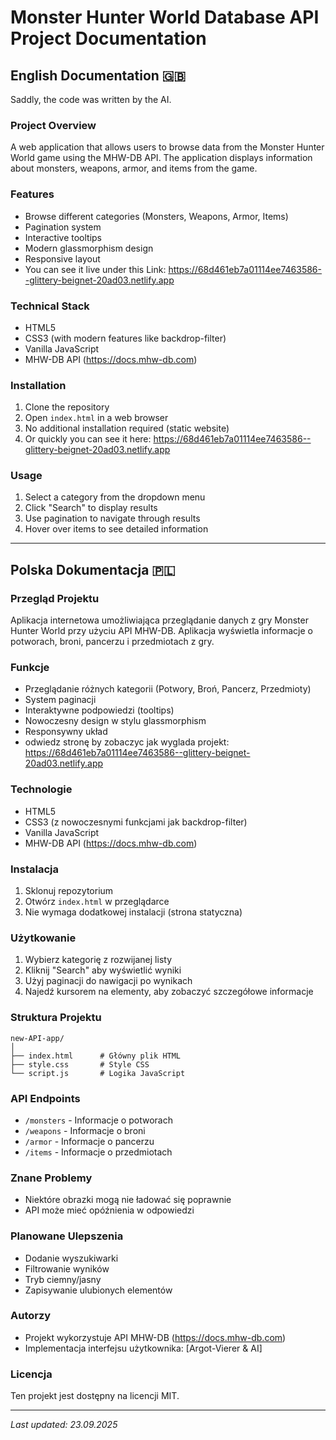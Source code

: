 # Monster Hunter World Database API Project Documentation

## English Documentation 🇬🇧

Saddly, the code was written by the AI.

### Project Overview
A web application that allows users to browse data from the Monster Hunter World game using the MHW-DB API. The application displays information about monsters, weapons, armor, and items from the game.

### Features
- Browse different categories (Monsters, Weapons, Armor, Items)
- Pagination system
- Interactive tooltips
- Modern glassmorphism design
- Responsive layout
- You can see it live under this Link: https://68d461eb7a01114ee7463586--glittery-beignet-20ad03.netlify.app

### Technical Stack
- HTML5
- CSS3 (with modern features like backdrop-filter)
- Vanilla JavaScript
- MHW-DB API (https://docs.mhw-db.com)

### Installation
1. Clone the repository
2. Open `index.html` in a web browser
3. No additional installation required (static website)
4. Or quickly you can see it here: https://68d461eb7a01114ee7463586--glittery-beignet-20ad03.netlify.app

### Usage
1. Select a category from the dropdown menu
2. Click "Search" to display results
3. Use pagination to navigate through results
4. Hover over items to see detailed information

---

## Polska Dokumentacja 🇵🇱

### Przegląd Projektu
Aplikacja internetowa umożliwiająca przeglądanie danych z gry Monster Hunter World przy użyciu API MHW-DB. Aplikacja wyświetla informacje o potworach, broni, pancerzu i przedmiotach z gry.

### Funkcje
- Przeglądanie różnych kategorii (Potwory, Broń, Pancerz, Przedmioty)
- System paginacji
- Interaktywne podpowiedzi (tooltips)
- Nowoczesny design w stylu glassmorphism
- Responsywny układ
- odwiedz stronę by zobaczyc jak wyglada projekt: https://68d461eb7a01114ee7463586--glittery-beignet-20ad03.netlify.app

### Technologie
- HTML5
- CSS3 (z nowoczesnymi funkcjami jak backdrop-filter)
- Vanilla JavaScript
- MHW-DB API (https://docs.mhw-db.com)

### Instalacja
1. Sklonuj repozytorium
2. Otwórz `index.html` w przeglądarce
3. Nie wymaga dodatkowej instalacji (strona statyczna)

### Użytkowanie
1. Wybierz kategorię z rozwijanej listy
2. Kliknij "Search" aby wyświetlić wyniki
3. Użyj paginacji do nawigacji po wynikach
4. Najedź kursorem na elementy, aby zobaczyć szczegółowe informacje

### Struktura Projektu
```
new-API-app/
│
├── index.html      # Główny plik HTML
├── style.css       # Style CSS
└── script.js       # Logika JavaScript
```

### API Endpoints
- `/monsters` - Informacje o potworach
- `/weapons` - Informacje o broni
- `/armor` - Informacje o pancerzu
- `/items` - Informacje o przedmiotach

### Znane Problemy
- Niektóre obrazki mogą nie ładować się poprawnie
- API może mieć opóźnienia w odpowiedzi

### Planowane Ulepszenia
- Dodanie wyszukiwarki
- Filtrowanie wyników
- Tryb ciemny/jasny
- Zapisywanie ulubionych elementów

### Autorzy
- Projekt wykorzystuje API MHW-DB (https://docs.mhw-db.com)
- Implementacja interfejsu użytkownika: [Argot-Vierer & AI]

### Licencja
Ten projekt jest dostępny na licencji MIT.

---

*Last updated: 23.09.2025*
